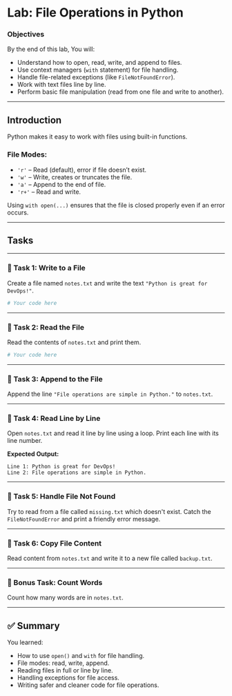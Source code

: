 # Lab: File Operations in Python

### Objectives

By the end of this lab, You will:

- Understand how to open, read, write, and append to files.
- Use context managers (`with` statement) for file handling.
- Handle file-related exceptions (like `FileNotFoundError`).
- Work with text files line by line.
- Perform basic file manipulation (read from one file and write to another).

---

## Introduction

Python makes it easy to work with files using built-in functions.

### File Modes:

- `'r'` – Read (default), error if file doesn’t exist.
- `'w'` – Write, creates or truncates the file.
- `'a'` – Append to the end of file.
- `'r+'` – Read and write.

Using `with open(...)` ensures that the file is closed properly even if an error occurs.

---

## Tasks

---

### 🔹 Task 1: Write to a File

Create a file named `notes.txt` and write the text `"Python is great for DevOps!"`.

```python
# Your code here
```

---

### 🔹 Task 2: Read the File

Read the contents of `notes.txt` and print them.

```python
# Your code here
```

---

### 🔹 Task 3: Append to the File

Append the line `"File operations are simple in Python."` to `notes.txt`.

---

### 🔹 Task 4: Read Line by Line

Open `notes.txt` and read it line by line using a loop. Print each line with its line number.

**Expected Output:**

```
Line 1: Python is great for DevOps!
Line 2: File operations are simple in Python.
```

---

### 🔹 Task 5: Handle File Not Found

Try to read from a file called `missing.txt` which doesn't exist. Catch the `FileNotFoundError` and print a friendly error message.

---

### 🔹 Task 6: Copy File Content

Read content from `notes.txt` and write it to a new file called `backup.txt`.

---

### 🔹 Bonus Task: Count Words

Count how many words are in `notes.txt`.

---

## ✅ Summary

You learned:

- How to use `open()` and `with` for file handling.
- File modes: read, write, append.
- Reading files in full or line by line.
- Handling exceptions for file access.
- Writing safer and cleaner code for file operations.